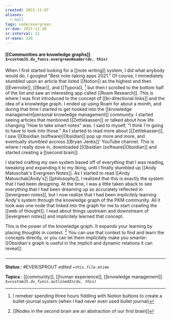 ```yaml
---
created: 2021-11-07 
aliases:
  - null
tags: node/evergreen
sr-due: 2021-11-28
sr-interval: 12
sr-ease: 226
---
```


#### [[Communities are knowledge graphs]] `$=customJS.dv_funcs.evergreenHeader(dv, this)`

When I first started looking for a [[note writing]] system, I did what anybody would do, I googled "Best note-taking apps 2021." Of course, I immediately stumbled upon an article that listed [[Notion]] as the highest and then [[Evernote]], [[Bear]], and [[Typora]], [^1] but then I scrolled to the bottom half of the list and saw an interesting app called [[Roam Research]]. This is where I was first introduced to the concept of [[bi-directional links]] and the idea of a knowledge graph. I ended up using Roam for about a month, and during that time I started to get hooked into the [[knowledge management|personal knowledge management]] community. I started seeing articles that mentioned [[Zettlekassen]] or talked about how life changing "How to take smart notes" was. I said to myself, "I think I'm going to have to look into those." As I started to read more about [[Zettlekassen]], I saw [[Obsidian (software)|Obsidian]] pop up more and more, and eventually stumbled accross [[Bryan Jenks]]' YouTube channel. This is where I really dove in, downloaded [[Obsidian (software)|Obsidian]] and started creating a [[second brain]].

[^1]: I remeber spending three hours fiddling with Notion buttons to create a bullet-journal system (when I had never even used bullet journal)

I started crafting my own system based off of everything that I was reading, tweaking and expanding it to my liking, until I finally stumbled up [[Andy Matuschak's Evergreen Notes]]. As I started to read [[Andy Matuschak|Andy's]] [[philosophy]], I realized that this is exactly the system that I had been designing. At the time, I was a little taken aback to see everything that I had been dreaming up so accurately reflected in [[evergreen notes]], but I now realize that I had been *implicitely* learning Andy's system through the knowledge graph of the PKM community. 
All it took was one node that linked into the graph for me to start crawling the [[web of thought]]. I read about things upstream and downstream of [[evergreen notes]] and implicitely learned that concept. 

This is the power of the knowledge graph. It expands your learning by placing thoughts in context. [^2] You can use that context to find and learn the concepts directly, or you can let them implicitely make you smarter: [[Obsidian's graph is useful in the implicit and dynamic relations it can reveal]]

[^2]: [[Nodes in the second brain are an abstraction of our first brain]]

### <hr class="footnote"/>

**Status**:: #EVER/SPROUT 
*edited `=this.file.mtime`*

**Topics**:: [[community]], [[human experience]], [[knowledge management]]
*`$=customJS.dv_funcs.outlinedIn(dv, this)`*
